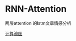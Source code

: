 # RNN-Attention
两层attention 的lstm文章情感分析

[计算流图](https://github.com/rebornfly/RNN-Attention/blob/master/img/png.png)
